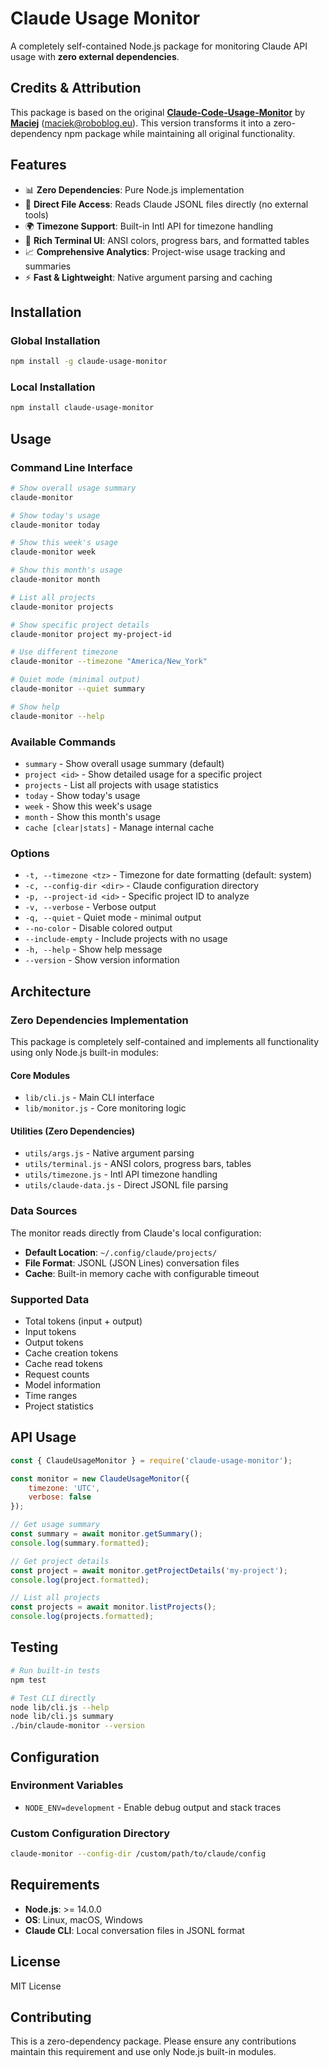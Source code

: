 # Claude Usage Monitor

A completely self-contained Node.js package for monitoring Claude API usage with **zero external dependencies**.

## Credits & Attribution

This package is based on the original **[Claude-Code-Usage-Monitor](https://github.com/Maciek-roboblog/Claude-Code-Usage-Monitor)** by **[Maciej](https://github.com/Maciek-roboblog)** (maciek@roboblog.eu). This version transforms it into a zero-dependency npm package while maintaining all original functionality.

## Features

- 📊 **Zero Dependencies**: Pure Node.js implementation
- 🚀 **Direct File Access**: Reads Claude JSONL files directly (no external tools)
- 🌍 **Timezone Support**: Built-in Intl API for timezone handling
- 🎨 **Rich Terminal UI**: ANSI colors, progress bars, and formatted tables
- 📈 **Comprehensive Analytics**: Project-wise usage tracking and summaries
- ⚡ **Fast & Lightweight**: Native argument parsing and caching

## Installation

### Global Installation
```bash
npm install -g claude-usage-monitor
```

### Local Installation
```bash
npm install claude-usage-monitor
```

## Usage

### Command Line Interface

```bash
# Show overall usage summary
claude-monitor

# Show today's usage
claude-monitor today

# Show this week's usage
claude-monitor week

# Show this month's usage
claude-monitor month

# List all projects
claude-monitor projects

# Show specific project details
claude-monitor project my-project-id

# Use different timezone
claude-monitor --timezone "America/New_York"

# Quiet mode (minimal output)
claude-monitor --quiet summary

# Show help
claude-monitor --help
```

### Available Commands

- `summary` - Show overall usage summary (default)
- `project <id>` - Show detailed usage for a specific project
- `projects` - List all projects with usage statistics
- `today` - Show today's usage
- `week` - Show this week's usage
- `month` - Show this month's usage
- `cache [clear|stats]` - Manage internal cache

### Options

- `-t, --timezone <tz>` - Timezone for date formatting (default: system)
- `-c, --config-dir <dir>` - Claude configuration directory
- `-p, --project-id <id>` - Specific project ID to analyze
- `-v, --verbose` - Verbose output
- `-q, --quiet` - Quiet mode - minimal output
- `--no-color` - Disable colored output
- `--include-empty` - Include projects with no usage
- `-h, --help` - Show help message
- `--version` - Show version information

## Architecture

### Zero Dependencies Implementation

This package is completely self-contained and implements all functionality using only Node.js built-in modules:

#### Core Modules
- `lib/cli.js` - Main CLI interface
- `lib/monitor.js` - Core monitoring logic

#### Utilities (Zero Dependencies)
- `utils/args.js` - Native argument parsing
- `utils/terminal.js` - ANSI colors, progress bars, tables
- `utils/timezone.js` - Intl API timezone handling  
- `utils/claude-data.js` - Direct JSONL file parsing

### Data Sources

The monitor reads directly from Claude's local configuration:
- **Default Location**: `~/.config/claude/projects/`
- **File Format**: JSONL (JSON Lines) conversation files
- **Cache**: Built-in memory cache with configurable timeout

### Supported Data

- Total tokens (input + output)
- Input tokens
- Output tokens  
- Cache creation tokens
- Cache read tokens
- Request counts
- Model information
- Time ranges
- Project statistics

## API Usage

```javascript
const { ClaudeUsageMonitor } = require('claude-usage-monitor');

const monitor = new ClaudeUsageMonitor({
    timezone: 'UTC',
    verbose: false
});

// Get usage summary
const summary = await monitor.getSummary();
console.log(summary.formatted);

// Get project details
const project = await monitor.getProjectDetails('my-project');
console.log(project.formatted);

// List all projects
const projects = await monitor.listProjects();
console.log(projects.formatted);
```

## Testing

```bash
# Run built-in tests
npm test

# Test CLI directly
node lib/cli.js --help
node lib/cli.js summary
./bin/claude-monitor --version
```

## Configuration

### Environment Variables

- `NODE_ENV=development` - Enable debug output and stack traces

### Custom Configuration Directory

```bash
claude-monitor --config-dir /custom/path/to/claude/config
```

## Requirements

- **Node.js**: >= 14.0.0
- **OS**: Linux, macOS, Windows
- **Claude CLI**: Local conversation files in JSONL format

## License

MIT License

## Contributing

This is a zero-dependency package. Please ensure any contributions maintain this requirement and use only Node.js built-in modules.